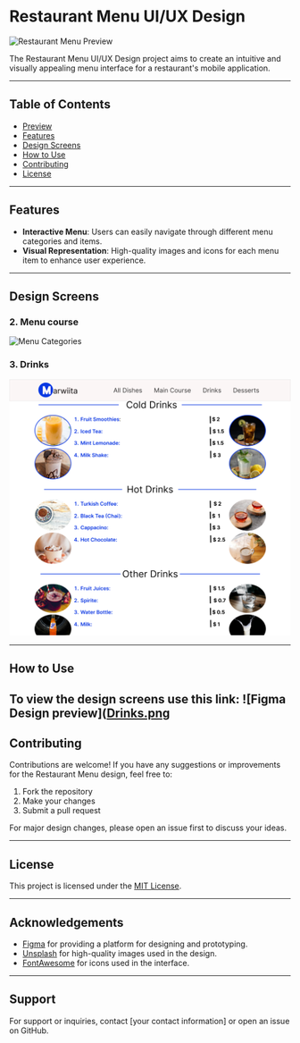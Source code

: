 # Restaurant Menu UI/UX Design

![Restaurant Menu Preview](All_dishes_(1).png)

The Restaurant Menu UI/UX Design project aims to create an intuitive and visually appealing menu interface for a restaurant's mobile application.

---

## Table of Contents

- [Preview](#preview)
- [Features](#features)
- [Design Screens](#design-screens)
- [How to Use](#how-to-use)
- [Contributing](#contributing)
- [License](#license)

---


## Features

- **Interactive Menu**: Users can easily navigate through different menu categories and items.
- **Visual Representation**: High-quality images and icons for each menu item to enhance user experience.

---

## Design Screens


### 2. Menu course
![Menu Categories](Main_Dishes.png)

### 3. Drinks
![Drinks](Drinks.png)

---

## How to Use

To view the design screens use this link:
![Figma Design preview]([Drinks.png](https://www.figma.com/file/jDlqFlJCcghd0AeBNeqklc/CodSoft-RestaurentMenu?type=design&node-id=30%3A261&mode=design&t=CJCj7mtY467Z1hKA-1) 
---

## Contributing

Contributions are welcome! If you have any suggestions or improvements for the Restaurant Menu design, feel free to:

1. Fork the repository
2. Make your changes
3. Submit a pull request

For major design changes, please open an issue first to discuss your ideas.

---

## License

This project is licensed under the [MIT License](https://opensource.org/licenses/MIT).


---

## Acknowledgements

- [Figma](https://www.figma.com/) for providing a platform for designing and prototyping.
- [Unsplash](https://unsplash.com/) for high-quality images used in the design.
- [FontAwesome](https://fontawesome.com/) for icons used in the interface.

---

## Support

For support or inquiries, contact [your contact information] or open an issue on GitHub.
